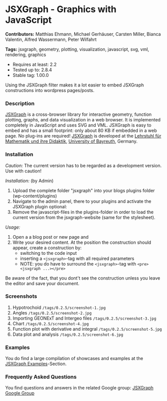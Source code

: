 # JSXGraph - Graphics with JavaScript

**Contributors:** Matthias Ehmann, Michael Gerhäuser, Carsten Miller, Bianca Valentin, Alfred Wassermann, Peter Wilfahrt

**Tags:** jsxgraph, geometry, plotting, visualization, javascript, svg, vml, rendering, graphics

- Requires at least: 2.2
- Tested up to: 2.8.4
- Stable tag: 1.00.0

Using the JSXGraph filter makes it a lot easier to embed JSXGraph constructions into wordpress pages/posts.

### Description

[JSXGraph](http://www.jsxgraph.org/) is a cross-browser library for interactive geometry, function plotting, graphs, and data visualization in a web browser. It is implemented completely in JavaScript and uses SVG and VML.
JSXGraph is easy to embed and has a small footprint: only about 80 KB if embedded in a web page. No plug-ins are required!
[JSXGraph](http://www.jsxgraph.org/) is developed at the [Lehrstuhl für Mathematik und ihre Didaktik](http://did.mat.uni-bayreuth.de/), [University of Bayreuth](http://www.uni-bayreuth.de/), Germany.


### Installation

*Caution:*
The current version has to be regarded as a development version. Use with caution!

*Installation:* (by Admin)

1. Upload the complete folder "jsxgraph" into your blogs plugins folder (wp-content/plugins)
2. Navigate to the admin panel, there to your plugins and activate the JSXGraph plugin
optional:
3. Remove the javascript-files in the plugins-folder in order to load the current version
   from the jsxgraph-website (same for the stylesheet).

*Usage:*

1. Open a a blog post or new page and
2. Write your desired content. At the position the construction should appear, create a construction by:
	* switching to the code input
	* inserting a `<jsxgraph>`-tag with all required parameters
	* NOTE: you do have to surround the `<jsxgraph>`-tag with `<pre><jsxgraph ...></pre>`

Be aware of the fact, that you dont't see the construction unless you leave the editor and save your document.

### Screenshots

1. Hypotrochoid `/tags/0.2.5/screenshot-1.jpg`
2. Angles `/tags/0.2.5/screenshot-2.jpg`
3. Importing GEONExT and Intergeo files `/tags/0.2.5/screenshot-3.jpg`
4. Chart `/tags/0.2.5/screenshot-4.jpg`
5. Function plot with derivative and integral `/tags/0.2.5/screenshot-5.jpg`
6. Data plot and analysis `/tags/0.2.5/screenshot-6.jpg`


### Examples

You do find a large compilation of showcases and examples at the [JSXGraph Examples](http://jsxgraph.uni-bayreuth.de/wp/examples/)-Section.

### Frequently Asked Questions

You find questions and answers in the related Google group:
[JSXGraph Google Group](http://groups.google.com/group/jsxgraph)
